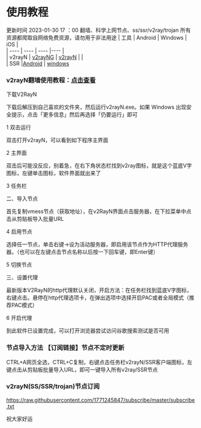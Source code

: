 # 使用教程
更新时间 2023-01-30 17 ：00
翻墙、科学上网节点、ss/ssr/v2ray/trojan
所有资源都爬取自网络免费资源，请勿用于非法用途 
|  工具  | Android  | Windows  | iOS  |  
|  ----  | ----   | ----  |----  |  
| v2rayN  | [v2rayNG](https://github.com/2dust/v2rayNG/releases/download/1.4.12/v2rayNG_1.4.12_arm64-v8a.apk) | [v2rayN](https://github.com/2dust/v2rayN/releases/download/3.27/v2rayN-Core.zip) | []() |  
| SSR  |[Android](https://github.com/shadowsocksrr/shadowsocksr-android/releases/download/3.5.4/shadowsocksr-android-3.5.4.apk) | [windows](https://github.com/shadowsocksr-backup/shadowsocksr-csharp/releases/download/4.7.0/ShadowsocksR-4.7.0-win.7z)  
### v2rayN翻墙使用教程：[点击查看](https://github.com/freefq/tutorials)  

下载V2RayN

下载后解压到自己喜欢的文件夹，然后运行v2rayN.exe。如果 Windows 出现安全提示，点击「更多信息」然后再选择「仍要运行」即可


1 双击运行

双击打开v2rayN，可以看到如下程序主界面

2 主界面

双击后可能没反应，别着急，在右下角状态栏找到v2ray图标，就是这个蓝底V字图标，左键单击图标，软件界面就出来了

3 任务栏

二、导入节点

首先复制vmess节点（获取地址），在v2RayN界面点击服务器，在下拉菜单中点击从剪贴板导入批量URL

4 启用节点

选择任一节点，单击右键->设为活动服务器，即启用该节点作为HTTP代理服务器。（也可以在左键点击节点名称以后按一下回车键，即Enter键）

5 切换节点

三、设置代理

最新版本V2RayN的http代理默认关闭，开启方法：在任务栏找到蓝底V字图标，右键点击。悬停在http代理选项卡，在弹出选项中选择开启PAC或者全局模式（推荐PAC模式）

6 开启代理

到此软件已设置完成，可以打开浏览器尝试访问谷歌搜索测试是否可用

### 节点导入方法  【订阅链接】节点不定时更新

CTRL+A网页全选，CTRL+C复制，右键点击任务栏v2rayN/SSR客户端图标，左键点击从剪贴板批量导入URL，即可一键导入所有v2ray/SSR节点  

### v2rayN(SS/SSR/trojan)节点订阅

https://raw.githubusercontent.com/1771245847/subscribe/master/subscribe.txt  

祝大家好运
